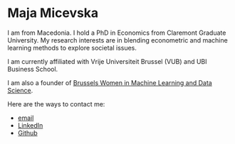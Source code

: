 # Maja Micevska

I am from Macedonia. I hold a PhD in Economics from Claremont Graduate University. 
My research interests are in blending econometric and machine learning methods to explore societal issues.

I am currently affiliated with Vrije Universiteit Brussel (VUB) and UBI Business School.

I am also a founder of [Brussels Women in Machine Learning and Data Science](https://www.meetup.com/Brussels-Women-in-Machine-Learning-and-Data-Science/?msockid=218a3813df6b68e8304c2cf0de236940).

Here are the ways to contact me:
* [email](mailto:maja.micevska@vub.be)
* [LinkedIn](https://www.linkedin.com/in/maja-micevska-56187522/)
* [Github](https://majamicevska.github.io/)
